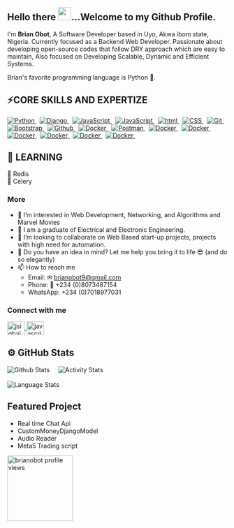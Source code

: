 ## Hello there <img src="https://raw.githubusercontent.com/aemmadi/aemmadi/master/wave.gif" width="30">...Welcome to my Github Profile. 

<p>I'm <b>Brian Obot</b>, A Software Developer based in Uyo, Akwa ibom state, Nigeria. Currently focused as a Backend Web Developer. Passionate about developing open-source codes that follow DRY approach which are easy to maintain, Also focused on Developing Scalable, Dynamic and Efficient Systems.
</p>

Brian's favorite programming language is Python 🐍.

## ⚡CORE SKILLS AND EXPERTIZE

<!-- <img alt="GIF" src="https://media.giphy.com/media/iIqmM5tTjmpOB9mpbn/giphy.gif"/> -->

<div>
<a href="#"> <img src="https://img.shields.io/badge/Python-blue?style=for-the-badge&labelColor=black&logo=python&logoColor=white" alt="Python"/> </a> &nbsp;
<a href="#"> <img src="https://img.shields.io/badge/Django-234ea94B?style=for-the-badge&labelColor=black&logo=django&logoColor=white" alt="Django"/> </a> &nbsp;
<a href="#"> <img src="https://img.shields.io/badge/-Javascript-F0DB4F?style=for-the-badge&labelColor=black&logo=javascript&logoColor=F0DB4F" alt="JavaScript"/> </a> &nbsp;
<a href="#"> <img src="https://img.shields.io/badge/Linux-FCC624?style=for-the-badge&labelColor=black&logo=linux&logoColor=white" alt="JavaScript"/> </a> &nbsp;
<a href="#"> <img src="https://img.shields.io/badge/HTML-orange?style=for-the-badge&labelColor=black&logo=html5&logoColor=orange" alt="html"/> </a> &nbsp;
<a href="#"> <img src="https://img.shields.io/badge/CSS-blue?style=for-the-badge&labelColor=black&logo=css3&logoColor=blue" alt="CSS"/> </a> &nbsp;
<a href="#"> <img src="https://img.shields.io/badge/Git-F05032?style=for-the-badge&labelColor=black&logo=git&logoColor=white" alt="Git"/> </a> &nbsp;
<a href="#"> <img src="https://img.shields.io/badge/Bootstrap-blue?style=for-the-badge&labelColor=black&logo=bootstrap&logoColor=white" alt="Bootstrap"/> </a> &nbsp;
<a href="#"> <img src="https://img.shields.io/badge/Github-%23121011.svg?style=for-the-badge&labelColor=black&logo=github&logoColor=white" alt="Github"/> </a> &nbsp;
<a href="#"> <img src="https://img.shields.io/badge/Docker-blue.svg?style=for-the-badge&labelColor=black&logo=docker&logoColor=blue" alt="Docker"/> </a> &nbsp;
<a href="#"> <img src="https://img.shields.io/badge/Postman-orange.svg?style=for-the-badge&labelColor=black&logo=postman&logoColor=blue" alt="Postman"/> </a> &nbsp;
<a href="#"> <img src="https://img.shields.io/badge/C-%23121011.svg?style=for-the-badge&labelColor=black&logo=c&logoColor=blue" alt="Docker"/> </a> &nbsp;
<a href="#"> <img src="https://img.shields.io/badge/Postgresql-%23121011.svg?style=for-the-badge&labelColor=black&logo=postgresql&logoColor=blue" alt="Docker"/> </a> &nbsp;
<a href="#"> <img src="https://img.shields.io/badge/Google Cloud-%23121011.svg?style=for-the-badge&labelColor=black&logo=google-cloud&logoColor=blue" alt="Docker"/> </a> &nbsp;
<a href="#"> <img src="https://img.shields.io/badge/Heroku-purple.svg?style=for-the-badge&labelColor=black&logo=heroku&logoColor=white" alt="Docker"/> </a> &nbsp;
<a href="#"> <img src="https://img.shields.io/badge/Arduino-%23121011.svg?style=for-the-badge&labelColor=black&logo=arduino&logoColor=blue" alt="Docker"/> </a> &nbsp;
<a href="#"> <img src="https://img.shields.io/badge/Digital Ocean-blue.svg?style=for-the-badge&labelColor=black&logo=digitalocean&logoColor=blue" alt="Docker"/> </a> &nbsp;
</div>

## 📝 LEARNING
🤗 Redis <br>
🤗 Celery <br/>

### More
- 👀 I’m interested in Web Development, Networking, and Algorithms and Marvel Movies
- 🌱 I am a graduate of Electrical and Electronic Engineering.
- 💞️ I’m looking to collaborate on Web Based start-up projects, projects with high need for automation.
- 🤗 Do you have an idea in mind? Let me help you bring it to life 😎 (and do so elegantly)
- 📫 How to reach me 
  - Email: ✉ brianobot9@gmail.com 
  - Phone: 📱 +234 (0)8073487154
  - WhatsApp: +234 (0)7018977031
  <!--
  - Personal website: 🌐 ![www.brianobot.online](https://www.brianobot.online) 
  -->
  
 ### Connect with me
<p align="left">
<a class="me-2" href="https://www.linkedin.com/in/brian-obot-924b49216/" target="blank">
    <img align="center" src="https://raw.githubusercontent.com/rahuldkjain/github-profile-readme-generator/master/src/images/icons/Social/linked-in-alt.svg"            alt="jsiqbal" height="30" width="40" />
 </a>
<a href="https://web.facebook.com/profile.php?id=100068591380321" target="blank">
  <img align="center" src="https://raw.githubusercontent.com/rahuldkjain/github-profile-readme-generator/master/src/images/icons/Social/facebook.svg" alt="javascriptiqbal" height="30" width="40" /></a>
</p>

## ⚙️ GitHub Stats

![Github Stats](https://github-readme-stats.vercel.app/api/?username=brianobot&count_private=true&theme=tokyonight&showicons=true) &nbsp; &nbsp;
![Activity Stats](https://github-readme-streak-stats.herokuapp.com/?user=brianobot&theme=tokyonight&showicons=true) <br/> <br/>
![Language Stats](https://github-readme-stats.vercel.app/api/top-langs/?username=brianobot&langs_count=5&theme=tokyonight&hide=html,css)


## Featured Project
- Real time Chat Api
- CustomMoneyDjangoModel
- Audio Reader
- Meta5 Trading script 

<!---
brianobot/brianobot is a ✨ special ✨ repository because its `README.md` (this file) appears on your GitHub profile.
You can click the Preview link to take a look at your changes.
--->

<p>
  <img src="https://gpvc.arturio.dev/brianobot" alt="brianobot profile views" width="150px" />
</p>

